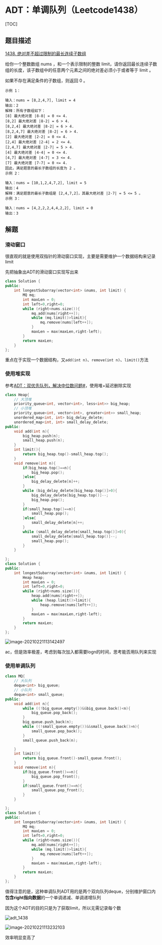# ADT：单调队列（Leetcode1438）

[TOC]



## 题目描述

[1438. 绝对差不超过限制的最长连续子数组](https://leetcode-cn.com/problems/longest-continuous-subarray-with-absolute-diff-less-than-or-equal-to-limit/)

给你一个整数数组 nums ，和一个表示限制的整数 limit，请你返回最长连续子数组的长度，该子数组中的任意两个元素之间的绝对差必须小于或者等于 limit 。

如果不存在满足条件的子数组，则返回 0 。

 ```
示例 1：

输入：nums = [8,2,4,7], limit = 4
输出：2 
解释：所有子数组如下：
[8] 最大绝对差 |8-8| = 0 <= 4.
[8,2] 最大绝对差 |8-2| = 6 > 4. 
[8,2,4] 最大绝对差 |8-2| = 6 > 4.
[8,2,4,7] 最大绝对差 |8-2| = 6 > 4.
[2] 最大绝对差 |2-2| = 0 <= 4.
[2,4] 最大绝对差 |2-4| = 2 <= 4.
[2,4,7] 最大绝对差 |2-7| = 5 > 4.
[4] 最大绝对差 |4-4| = 0 <= 4.
[4,7] 最大绝对差 |4-7| = 3 <= 4.
[7] 最大绝对差 |7-7| = 0 <= 4. 
因此，满足题意的最长子数组的长度为 2 。
示例 2：

输入：nums = [10,1,2,4,7,2], limit = 5
输出：4 
解释：满足题意的最长子数组是 [2,4,7,2]，其最大绝对差 |2-7| = 5 <= 5 。
示例 3：

输入：nums = [4,2,2,2,4,4,2,2], limit = 0
输出：3
 ```

## 解题

### 滑动窗口

很直观的就是使用双指针的滑动窗口实现，主要是需要维护一个数据结构来记录limit

先把抽象出ADT的滑动窗口实现写出来

```c++
class Solution {
public:
    int longestSubarray(vector<int> &nums, int limit) {
        MQ mq;
        int maxLen = 0;
        int left=0,right=0;
        while (right<nums.size()){
            mq.add(nums[right++]);
            while (mq.limit()>limit){
                mq.remove(nums[left++]);
            }
            maxLen = max(maxLen,right-left);
        }
        return maxLen;
    }
};
```

重点在于实现一个数据结构，又`add(int n)`、`remove(int n)`、`limit()`方法

### 使用堆实现

参考[ADT：双优先队列，解决中位数问题#](https://www.cnblogs.com/cpaulyz/p/14370044.html#adt：双优先队列，解决中位数问题)，使用堆+延迟删除实现

```c++
class Heap{
    // 大顶堆
    priority_queue<int, vector<int>, less<int>> big_heap;
    // 小顶堆
    priority_queue<int, vector<int>, greater<int>> small_heap;
    unordered_map<int, int> big_delay_delete;
    unordered_map<int, int> small_delay_delete;
public:
    void add(int n){
        big_heap.push(n);
        small_heap.push(n);
    }
    int limit(){
        return big_heap.top()-small_heap.top();
    }
    void remove(int n){
        if(big_heap.top()==n){
            big_heap.pop();
        }else{
            big_delay_delete[n]++;
        }
        while (big_delay_delete[big_heap.top()]>0){
            big_delay_delete[big_heap.top()]--;
            big_heap.pop();
        }
        if(small_heap.top()==n){
            small_heap.pop();
        }else{
            small_delay_delete[n]++;
        }
        while (small_delay_delete[small_heap.top()]>0){
            small_delay_delete[small_heap.top()]--;
            small_heap.pop();
        }
    }
    
};
class Solution {
public:
    int longestSubarray(vector<int> &nums, int limit) {
        Heap heap;
        int maxLen = 0;
        int left=0,right=0;
        while (right<nums.size()){
            heap.add(nums[right++]);
            while (heap.limit()>limit){
                heap.remove(nums[left++]);
            }
            maxLen = max(maxLen,right-left);
        }
        return maxLen;
    }
};
```

![image-20210221113142497](https://cyzblog.oss-cn-beijing.aliyuncs.com/image-20210221113142497.png)

ac，但是效率极差，考虑到每次加入都需要logn的时间，思考能否用队列来实现

### 使用单调队列

```c++
class MQ{
    // 大队列
    deque<int> big_queue;
    // 小队列
    deque<int> small_queue;
public:
    void add(int n){
        while ((!big_queue.empty())&&big_queue.back()<n){
            big_queue.pop_back();
        }
        big_queue.push_back(n);
        while ((!small_queue.empty())&&small_queue.back()>n){
            small_queue.pop_back();
        }
        small_queue.push_back(n);

    }
    int limit(){
        return big_queue.front()-small_queue.front();
    }
    void remove(int n){
        if(big_queue.front()==n){
            big_queue.pop_front();
        }
        if(small_queue.front()==n){
            small_queue.pop_front();
        }
    }

};
class Solution {
public:
    int longestSubarray(vector<int> &nums, int limit) {
        MQ mq;
        int maxLen = 0;
        int left=0,right=0;
        while (right<nums.size()){
            mq.add(nums[right++]);
            while (mq.limit()>limit){
                mq.remove(nums[left++]);
            }
            maxLen = max(maxLen,right-left);
        }
        return maxLen;
    }
};
```

值得注意的是，这种单调队列ADT用的是两个双向队列deque，分别维护窗口内**包含right指向数据**的一个单调递减、单调递增队列

因为这个ADT的目的只是为了获取limit，所以无需记录每个数

![adt_1438](https://cyzblog.oss-cn-beijing.aliyuncs.com/adt_1438.png)

![image-20210221113232103](https://cyzblog.oss-cn-beijing.aliyuncs.com/image-20210221113232103.png)

效率明显变高了